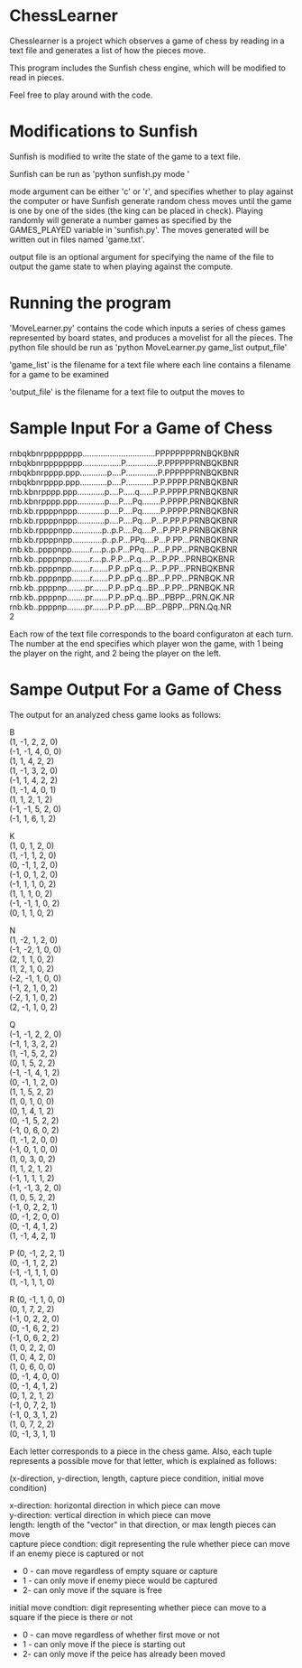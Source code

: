 ChessLearner
============
Chesslearner is a project which observes a game of chess by reading in a text file and 
generates a list of how the pieces move. 

This program includes the Sunfish chess engine, which will be modified to read in pieces.

Feel free to play around with the code.

Modifications to Sunfish
============

Sunfish is modified to  write the state of the game to a text file.

Sunfish can be run as 'python sunfish.py mode <output file>'

mode argument can be either 'c' or 'r', and specifies whether to play against the computer
or have Sunfish generate random chess moves until the game is one by one of the sides (the king
can be placed in check). Playing randomly will generate a number games as specified by
the GAMES_PLAYED variable in 'sunfish.py'. The moves generated will be written out in files named
'game<number>.txt'.

output file is an optional argument for specifying the name of the file to output the game state to
when playing against the compute.

Running the program
====================

'MoveLearner.py' contains the code which inputs a series of chess games represented by board states, and
produces a movelist for all the pieces. The python file should be run as 'python MoveLearner.py game_list output_file'

'game_list' is the filename for a text file where each line contains a filename for a game to be examined

'output_file' is the filename for a text file to output the moves to

Sample Input For a Game of Chess
=====================

rnbqkbnrpppppppp................................PPPPPPPPRNBQKBNR  
rnbqkbnrpppppppp.................P..............P.PPPPPPRNBQKBNR  
rnbqkbnrpppp.ppp............p....P..............P.PPPPPPRNBQKBNR  
rnbqkbnrpppp.ppp............p....P............P.P.PPPP.PRNBQKBNR  
rnb.kbnrpppp.ppp............p....P.....q......P.P.PPPP.PRNBQKBNR  
rnb.kbnrpppp.ppp............p....P....Pq........P.PPPP.PRNBQKBNR  
rnb.kb.rppppnppp............p....P....Pq........P.PPPP.PRNBQKBNR  
rnb.kb.rppppnppp............p....P....Pq....P...P.PP.P.PRNBQKBNR  
rnb.kb.rppppnpp.............p..p.P....Pq....P...P.PP.P.PRNBQKBNR  
rnb.kb.rppppnpp.............p..p.P...PPq....P...P.PP...PRNBQKBNR  
rnb.kb..ppppnpp........r....p..p.P...PPq....P...P.PP...PRNBQKBNR  
rnb.kb..ppppnpp........r....p..P.P...P.q....P...P.PP...PRNBQKBNR  
rnb.kb..ppppnpp........r.......P.P..pP.q....P...P.PP...PRNBQKBNR  
rnb.kb..ppppnpp........r.......P.P..pP.q...BP...P.PP...PRNBQK.NR  
rnb.kb..ppppnp........pr.......P.P..pP.q...BP...P.PP...PRNBQK.NR  
rnb.kb..ppppnp........pr.......P.P..pP.q...BP...PBPP...PRN.QK.NR  
rnb.kb..ppppnp........pr.......P.P..pP.....BP...PBPP...PRN.Qq.NR  
2

Each row of the text file corresponds to the board configuraton at each turn. The number at the end specifies
which player won the game, with 1 being the player on the right, and 2 being the player on the left.

Sampe Output For a Game of Chess
=======================

The output for an analyzed chess game looks as follows:

B  
(1, -1, 2, 2, 0)  
(-1, -1, 4, 0, 0)  
(1, 1, 4, 2, 2)  
(1, -1, 3, 2, 0)  
(-1, 1, 4, 2, 2)  
(1, -1, 4, 0, 1)  
(1, 1, 2, 1, 2)  
(-1, -1, 5, 2, 0)  
(-1, 1, 6, 1, 2)  

K  
(1, 0, 1, 2, 0)  
(1, -1, 1, 2, 0)  
(0, -1, 1, 2, 0)  
(-1, 0, 1, 2, 0)  
(-1, 1, 1, 0, 2)  
(1, 1, 1, 0, 2)  
(-1, -1, 1, 0, 2)  
(0, 1, 1, 0, 2)  

N  
(1, -2, 1, 2, 0)  
(-1, -2, 1, 0, 0)  
(2, 1, 1, 0, 2)  
(1, 2, 1, 0, 2)  
(-2, -1, 1, 0, 0)  
(-1, 2, 1, 0, 2)  
(-2, 1, 1, 0, 2)  
(2, -1, 1, 0, 2)  

Q  
(-1, -1, 2, 2, 0)  
(-1, 1, 3, 2, 2)  
(1, -1, 5, 2, 2)  
(0, 1, 5, 2, 2)  
(-1, -1, 4, 1, 2)  
(0, -1, 1, 2, 0)  
(1, 1, 5, 2, 2)  
(1, 0, 1, 0, 0)  
(0, 1, 4, 1, 2)  
(0, -1, 5, 2, 2)  
(-1, 0, 6, 0, 2)  
(1, -1, 2, 0, 0)  
(-1, 0, 1, 0, 0)  
(1, 0, 3, 0, 2)  
(1, 1, 2, 1, 2)  
(-1, 1, 1, 1, 2)  
(-1, -1, 3, 2, 0)  
(1, 0, 5, 2, 2)  
(-1, 0, 2, 2, 1)  
(0, -1, 2, 0, 0)  
(0, -1, 4, 1, 2)  
(1, -1, 4, 2, 1)  

P
(0, -1, 2, 2, 1)  
(0, -1, 1, 2, 2)  
(-1, -1, 1, 1, 0)  
(1, -1, 1, 1, 0)  

R
(0, -1, 1, 0, 0)  
(0, 1, 7, 2, 2)  
(-1, 0, 2, 2, 0)  
(0, -1, 6, 2, 2)  
(-1, 0, 6, 2, 2)  
(1, 0, 2, 2, 0)  
(1, 0, 4, 2, 0)  
(1, 0, 6, 0, 0)  
(0, -1, 4, 0, 0)  
(0, -1, 4, 1, 2)  
(0, 1, 2, 1, 2)  
(-1, 0, 7, 2, 1)  
(-1, 0, 3, 1, 2)  
(1, 0, 7, 2, 2)  
(0, -1, 3, 1, 1)  

Each letter corresponds to a piece in the chess game. Also, each tuple represents a possible move for 
that letter, which is explained as follows:

(x-direction, y-direction, length, capture piece condition, initial move condition)

x-direction: horizontal direction in which piece can move  
y-direction: vertical direction in which piece can move  
length: length of the "vector" in that direction, or max length pieces can move  
capture piece condtion: digit representing the rule whether piece can move if an enemy piece is captured or not  

* 0 - can move regardless of empty square or capture  
* 1 - can only move if enemy piece would be captured  
* 2- can only move if the square is free  

initial move condtion: digit representing whether piece can move to a square if the piece is there or not

* 0 - can move regardless of whether first move or not  
* 1 - can only move if the piece is starting out  
* 2- can only move if the peice has already been moved  